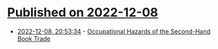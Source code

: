 # [Published on 2022-12-08](index.md)

* [2022-12-08, 20:53:34](https://news.ycombinator.com/item?id=33913236) - [Occupational Hazards of the Second-Hand Book Trade](https://lithub.com/napoleonic-conspiracy-theories-unsociable-shabbiness-and-more-occupational-hazards-of-the-second-hand-book-trade/)
